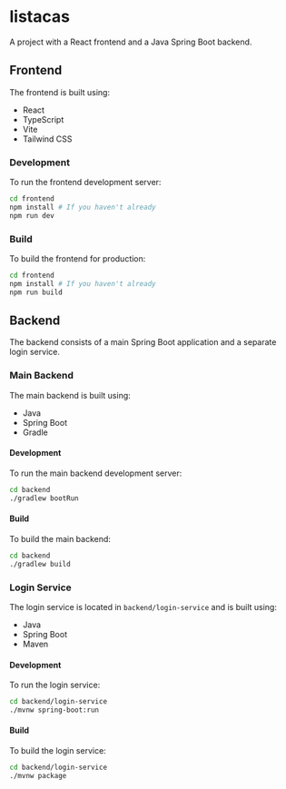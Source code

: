 # listacas

A project with a React frontend and a Java Spring Boot backend.

## Frontend

The frontend is built using:
- React
- TypeScript
- Vite
- Tailwind CSS

### Development

To run the frontend development server:
```bash
cd frontend
npm install # If you haven't already
npm run dev
```

### Build

To build the frontend for production:
```bash
cd frontend
npm install # If you haven't already
npm run build
```

## Backend

The backend consists of a main Spring Boot application and a separate login service.

### Main Backend

The main backend is built using:
- Java
- Spring Boot
- Gradle

#### Development

To run the main backend development server:
```bash
cd backend
./gradlew bootRun
```

#### Build

To build the main backend:
```bash
cd backend
./gradlew build
```

### Login Service

The login service is located in `backend/login-service` and is built using:
- Java
- Spring Boot
- Maven

#### Development

To run the login service:
```bash
cd backend/login-service
./mvnw spring-boot:run
```

#### Build

To build the login service:
```bash
cd backend/login-service
./mvnw package
```